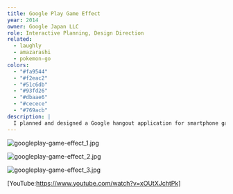 ```yaml
---
title: Google Play Game Effect
year: 2014
owner: Google Japan LLC
role: Interactive Planning, Design Direction
related:
  - laughly
  - amazarashi
  - pokemon-go
colors:
  - "#fa9544"
  - "#f2eac2"
  - "#51c6db"
  - "#93fd26"
  - "#dbaae6"
  - "#cecece"
  - "#769acb"
description: |
  I planned and designed a Google hangout application for smartphone games as one of promotion activities of Google Play. It allows users to wear a costume of a game character or express emotions with a sticker in order to enjoy playing a game with their friends and family.
---
```


![googleplay-game-effect_1.jpg](https://user-images.githubusercontent.com/818309/37200203-f780de68-2338-11e8-8b7c-65fdc6193866.jpg)

![googleplay-game-effect_2.jpg](https://user-images.githubusercontent.com/818309/37200204-f7a51b84-2338-11e8-81f0-9b05506b03f5.jpg)

![googleplay-game-effect_3.jpg](https://user-images.githubusercontent.com/818309/37200205-f7cc0488-2338-11e8-932a-e5d9183b0506.jpg)

[YouTube:https://www.youtube.com/watch?v=xOUtXJchtPk]
